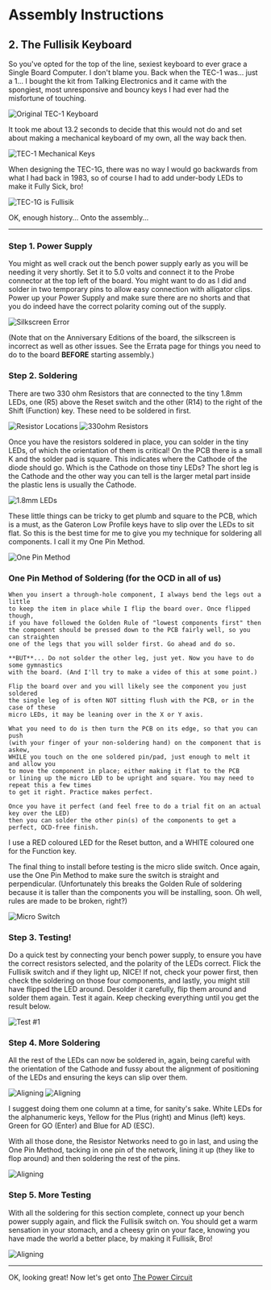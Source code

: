 # Assembly Instructions

## 2. The Fullisik Keyboard
So you've opted for the top of the line, sexiest keyboard to ever grace a Single Board Computer. I don't blame you. 
Back when the TEC-1 was... just a 1... I bought the kit from Talking Electronics and it came with the spongiest, most
unresponsive and bouncy keys I had ever had the misfortune of touching.

![Original TEC-1 Keyboard](./pictures/TEC-1_Original.jpg)

It took me about 13.2 seconds to decide that this would not do and set about making a mechanical keyboard of my own, all the way back then.

![TEC-1 Mechanical Keys](./pictures/TEC-1_Mechanical_Hex.jpg)

When designing the TEC-1G, there was no way I would go backwards from what I had back in 1983, so of course I had to add under-body LEDs to make it Fully Sick, bro!

![TEC-1G is Fullisik](./pictures/Fullisik.jpg)

OK, enough history... Onto the assembly...

---

### Step 1. Power Supply
You might as well crack out the bench power supply early as you will be needing it very shortly.
Set it to 5.0 volts and connect it to the Probe connector at the top left of the board. You might want to do as I did
and solder in two temporary pins to allow easy connection with alligator clips. Power up your Power Supply and make sure
there are no shorts and that you do indeed have the correct polarity coming out of the supply.

![Silkscreen Error](./pictures/Probe_Silkscreen.jpg)

(Note that on the Anniversary Editions of the board, the silkscreen is incorrect as well as other issues.
See the Errata page for things you need to do to the board **BEFORE** starting assembly.)

### Step 2. Soldering
There are two 330 ohm Resistors that are connected to the tiny 1.8mm LEDs, one (R5) above the Reset switch
and the other (R14) to the right of the Shift (Function) key.  These need to be soldered in first.

![Resistor Locations](./pictures/Fullisik_resistors.jpg) ![330ohm Resistors](./pictures/resistor_330r.jpg)

Once you have the resistors soldered in place, you can solder in the tiny LEDs, of which the orientation of them is critical!
On the PCB there is a small K and the solder pad is square. This indicates where the Cathode of the diode should go.
Which is the Cathode on those tiny LEDs? The short leg is the Cathode and the other way you can tell is
the larger metal part inside the plastic lens is usually the Cathode.

![1.8mm LEDs](./pictures/LED_1-8mm.jpg)

These little things can be tricky to get plumb and square to the PCB, which is a must, as the Gateron Low Profile
keys have to slip over the LEDs to sit flat. So this is the best time for me to give you my technique for
soldering all components. I call it my One Pin Method.

![One Pin Method](./pictures/FS_onepin.jpg)

### One Pin Method of Soldering (for the OCD in all of us)
```
When you insert a through-hole component, I always bend the legs out a little
to keep the item in place while I flip the board over. Once flipped though,
if you have followed the Golden Rule of "lowest components first" then
the component should be pressed down to the PCB fairly well, so you can straighten
one of the legs that you will solder first. Go ahead and do so.

**BUT**... Do not solder the other leg, just yet. Now you have to do some gymnastics
with the board. (And I'll try to make a video of this at some point.)

Flip the board over and you will likely see the component you just soldered
the single leg of is often NOT sitting flush with the PCB, or in the case of these
micro LEDs, it may be leaning over in the X or Y axis.

What you need to do is then turn the PCB on its edge, so that you can push
(with your finger of your non-soldering hand) on the component that is askew,
WHILE you touch on the one soldered pin/pad, just enough to melt it and allow you
to move the component in place; either making it flat to the PCB
or lining up the micro LED to be upright and square. You may need to repeat this a few times
to get it right. Practice makes perfect.

Once you have it perfect (and feel free to do a trial fit on an actual key over the LED)
then you can solder the other pin(s) of the components to get a perfect, OCD-free finish.
```
I use a RED coloured LED for the Reset button, and a WHITE coloured one for the Function key.

The final thing to install before testing is the micro slide switch. Once again, use the One Pin Method to 
make sure the switch is straight and perpendicular. (Unfortunately this breaks the Golden Rule of soldering
because it is taller than the components you will be installing, soon. Oh well, rules are made to be broken, right?)

![Micro Switch](./pictures/micro_slide_switch.jpg)

### Step 3. Testing!
Do a quick test by connecting your bench power supply, to ensure you have the correct resistors selected,
and the polarity of the LEDs correct. Flick the Fullisik switch and if they light up, NICE!
If not, check your power first, then check the soldering on those four components, and lastly, 
you might still have flipped the LED around. Desolder it carefully, flip them around and solder them again.
Test it again. Keep checking everything until you get the result below.

![Test #1](./pictures/FS_test.jpg)

### Step 4. More Soldering
All the rest of the LEDs can now be soldered in, again, being careful with the orientation of the Cathode 
and fussy about the alignment of positioning of the LEDs and ensuring the keys can slip over them.

![Aligning](./pictures/FS_align1.jpg) ![Aligning](./pictures/FS_align2.jpg)

I suggest doing them one column at a time, for sanity's sake.  White LEDs for the alphanumeric keys,
Yellow for the Plus (right) and Minus (left) keys. Green for GO (Enter) and Blue for AD (ESC).

With all those done, the Resistor Networks need to go in last, and using the One Pin Method, tacking in one
pin of the network, lining it up (they like to flop around) and then soldering the rest of the pins.

![Aligning](./pictures/FS_resnets.jpg)

### Step 5. More Testing
With all the soldering for this section complete, connect up your bench power supply again, and flick the Fullisik
switch on. You should get a warm sensation in your stomach, and a cheesy grin on your face, knowing
you have made the world a better place, by making it Fullisik, Bro!

![Aligning](./pictures/FS_testall.jpg)

---

OK, looking great! Now let's get onto [The Power Circuit](./Power.md)
